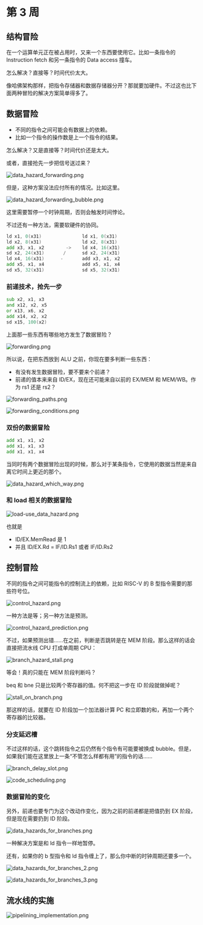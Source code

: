 # 第 3 周

## 结构冒险

在一个运算单元正在被占用时，又来一个东西要使用它。比如一条指令的 Instruction fetch 和另一条指令的 Data access 撞车。

怎么解决？直接等？时间代价太大。

像哈佛架构那样，把指令存储器和数据存储器分开？那就要加硬件。不过这也比下面两种冒险的解决方案简单得多了。

## 数据冒险

- 不同的指令之间可能会有数据上的依赖。
- 比如一个指令的操作数是上一个指令的结果。

怎么解决？又是直接等？时间代价还是太大。

或者，直接抢先一步把信号送过来？

![data_hazard_forwarding.png](../../assets/data_hazard_forwarding.png)

但是，这种方案没法应付所有的情况。比如这里。

![data_hazard_forwarding_bubble.png](../../assets/data_hazard_forwarding_bubble.png)

这里需要暂停一个时钟周期，否则会触发时间悖论。

不过还有一种方法，需要软硬件的协同。

```asm
ld x1, 0(x31)				ld x1, 0(x31)
ld x2, 8(x31)				ld x2, 8(x31)
add x3, x1, x2		  ->	ld x4, 16(x31)
sd x2, 24(x31)		 /		sd x2, 24(x31)
ld x4, 16(x31)		-		add x3, x1, x2
add x5, x1, x4				add x5, x1, x4
sd x5, 32(x31)				sd x5, 32(x31)
```

### 前递技术，抢先一步

```asm
sub x2, x1, x3
and x12, x2, x5
or x13, x6, x2
add x14, x2, x2
sd x15, 100(x2)
```

上面那一些东西有哪些地方发生了数据冒险？

![forwarding.png](../../assets/forwarding.png)

所以说，在把东西放到 ALU 之前，你现在要多判断一些东西：

- 有没有发生数据冒险，要不要来个前递？
- 前递的值本来来自 ID/EX，现在还可能来自以前的 EX/MEM 和 MEM/WB。作为 rs1 还是 rs2？

![forwarding_paths.png](../../assets/forwarding_paths.png)

![forwarding_conditions.png](../../assets/forwarding_conditions.png)

### 双份的数据冒险

```asm
add x1, x1, x2
add x1, x1, x3
add x1, x1, x4
```

当同时有两个数据冒险出现的时候，那么对于某条指令，它使用的数据当然是来自离它时间上更近的那个。

![data_hazard_which_way.png](../../assets/data_hazard_which_way.png)

### 和 load 相关的数据冒险

![load-use_data_hazard.png](../../assets/load-use_data_hazard.png)

也就是

- ID/EX.MemRead 是 1
- 并且 ID/EX.Rd = IF/ID.Rs1 或者 IF/ID.Rs2

## 控制冒险

不同的指令之间可能指令的控制流上的依赖，比如 RISC-V 的 B 型指令需要的那些符号位。

![control_hazard.png](../../assets/control_hazard.png)

一种方法是等；另一种方法是预测。

![control_hazard_prediction.png](../../assets/control_hazard_prediction.png)

不过，如果预测出错……在之前，判断是否跳转是在 MEM 阶段。那么这样的话会直接把流水线 CPU 打成单周期 CPU：

![branch_hazard_stall.png](../../assets/branch_hazard_stall.png)

等会！真的只能在 MEM 阶段判断吗？

beq 和 bne 只是比较两个寄存器的值。何不把这一步在 ID 阶段就做掉呢？

![stall_on_branch.png](../../assets/stall_on_branch.png)

那这样的话，就要在 ID 阶段加一个加法器计算 PC 和立即数的和，再加一个两个寄存器的比较器。

### 分支延迟槽

不过这样的话，这个跳转指令之后仍然有个指令有可能要被换成 bubble。但是，如果我们能在这里放上一条“不管怎么样都有用”的指令的话……

![branch_delay_slot.png](../../assets/branch_delay_slot.png)

![code_scheduling.png](../../assets/code_scheduling.png)

### 数据冒险的变化

另外，前递也要专门为这个改动作变化，因为之前的前递都是把值扔到 EX 阶段，但是现在需要扔到 ID 阶段。

![data_hazards_for_branches.png](../../assets/data_hazards_for_branches.png)

一种解决方案是和 ld 指令一样地暂停。

还有，如果你的 b 型指令和 ld 指令缠上了，那么你中断的时钟周期还要多一个。

![data_hazards_for_branches_2.png](../../assets/data_hazards_for_branches_2.png)

![data_hazards_for_branches_3.png](../../assets/data_hazards_for_branches_3.png)

## 流水线的实施

![pipelining_implementation.png](../../assets/pipelining_implementation.png)
